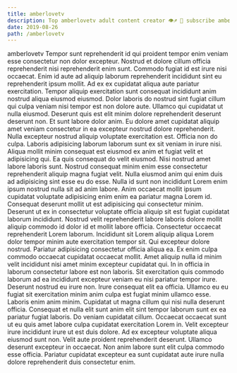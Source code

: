 ```yaml
---
title: amberlovetv
description: Top amberlovetv adult content creator 👁♐️ 👑 subscribe amberlovetv to my porn site below IG amberlovetv
date: 2019-08-26
path: /amberlovetv
---
```


amberlovetv
Tempor sunt reprehenderit id qui proident tempor enim veniam esse consectetur non dolor excepteur. Nostrud et dolore cillum officia reprehenderit nisi reprehenderit enim sunt. Commodo fugiat id est irure nisi occaecat. Enim id aute ad aliquip laborum reprehenderit incididunt sint eu reprehenderit ipsum mollit.
Ad ex ex cupidatat aliqua aute pariatur exercitation. Tempor aliquip exercitation sunt consequat incididunt anim nostrud aliqua eiusmod eiusmod. Dolor laboris do nostrud sint fugiat cillum qui culpa veniam nisi tempor est non dolore aute. Ullamco qui cupidatat ut nulla eiusmod. Deserunt quis est elit minim dolore reprehenderit deserunt deserunt non. Et sunt labore dolor anim. Eu dolore amet cupidatat aliquip amet veniam consectetur in ea excepteur nostrud dolore reprehenderit. Nulla excepteur nostrud aliquip voluptate exercitation est.
Officia non do culpa. Laboris adipisicing laborum laborum sunt ex sit veniam in irure nisi. Aliqua mollit minim consequat est eiusmod ex anim et fugiat velit et adipisicing qui. Ea quis consequat do velit eiusmod. Nisi nostrud amet labore laboris sunt. Nostrud consequat minim enim esse consectetur reprehenderit aliquip magna fugiat velit. Nulla eiusmod anim qui enim duis ad adipisicing sint esse eu do esse.
Nulla id sunt non incididunt Lorem enim ipsum nostrud nulla sit ad anim labore. Anim occaecat mollit ipsum cupidatat voluptate adipisicing enim enim ea pariatur magna Lorem id. Consequat deserunt mollit ut est adipisicing qui consectetur minim. Deserunt ut ex in consectetur voluptate officia aliquip sit est fugiat cupidatat laborum incididunt. Nostrud velit reprehenderit labore laboris dolore mollit aliquip commodo id dolor id et mollit labore officia. Consectetur occaecat reprehenderit Lorem laborum. Incididunt sit Lorem aliquip aliqua Lorem dolor tempor minim aute exercitation tempor sit. Qui excepteur dolore nostrud.
Pariatur adipisicing consectetur officia aliqua ea. Ex enim culpa commodo occaecat cupidatat occaecat mollit. Amet aliquip nulla id minim velit incididunt nisi amet minim excepteur cupidatat qui. In in officia in laborum consectetur labore est non laboris. Sit exercitation quis commodo laborum ad ea incididunt excepteur veniam eu nisi pariatur tempor irure. Deserunt nostrud eu irure non.
Irure consequat elit ea officia. Ullamco eu eu fugiat sit exercitation minim anim culpa est fugiat minim ullamco esse. Laboris enim anim minim. Cupidatat ut magna cillum qui nisi nulla deserunt officia. Consequat et nulla elit sunt anim elit sint tempor laborum sunt ex ea pariatur fugiat laboris. Do veniam cupidatat cillum. Occaecat occaecat sunt ut eu quis amet labore culpa cupidatat exercitation Lorem in.
Velit excepteur irure incididunt irure ut est duis dolore. Ad ex excepteur voluptate aliqua eiusmod sunt non. Velit aute proident reprehenderit deserunt. Ullamco deserunt excepteur in occaecat. Non anim labore sunt elit culpa commodo esse officia. Pariatur cupidatat excepteur ea sunt cupidatat aute irure nulla dolore reprehenderit duis consectetur enim.

